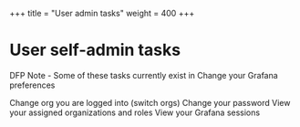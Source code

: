+++
title = "User admin tasks"
weight = 400
+++

# User self-admin tasks

DFP Note - Some of these tasks currently exist in Change your Grafana preferences

Change org you are logged into (switch orgs)
Change your password
View your assigned organizations and roles
View your Grafana sessions
